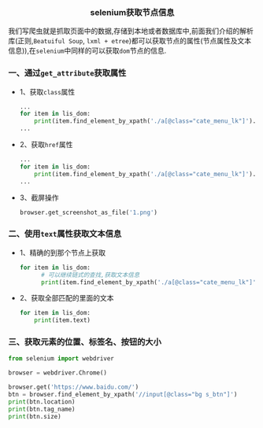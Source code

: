 ### <center>selenium获取节点信息</center>

我们写爬虫就是抓取页面中的数据,存储到本地或者数据库中,前面我们介绍的解析库(正则,`Beatuiful Soup`, `lxml + etree`)都可以获取节点的属性(节点属性及文本信息)),在`selenium`中同样的可以获取`dom`节点的信息.

### 一、通过`get_attribute`获取属性

* 1、获取`class`属性

  ```py
  ...
  for item in lis_dom:
      print(item.find_element_by_xpath('./a[@class="cate_menu_lk"]').get_attribute('class'))
  ...
  ```

* 2、获取`href`属性

  ```py
  ...
  for item in lis_dom:
      print(item.find_element_by_xpath('./a[@class="cate_menu_lk"]').get_attribute('href'))
  ...
  ```

* 3、截屏操作

  ```py
  browser.get_screenshot_as_file('1.png')
  ```

### 二、使用`text`属性获取文本信息

* 1、精确的到那个节点上获取

  ```py
  for item in lis_dom:
        # 可以继续链式的查找,获取文本信息
        print(item.find_element_by_xpath('./a[@class="cate_menu_lk"]').text)
  ```

* 2、获取全部匹配的里面的文本

  ```py
  for item in lis_dom:
      print(item.text)
  ```

### 三、获取元素的位置、标签名、按钮的大小

  ```py
  from selenium import webdriver

  browser = webdriver.Chrome()

  browser.get('https://www.baidu.com/')
  btn = browser.find_element_by_xpath('//input[@class="bg s_btn"]')
  print(btn.location)
  print(btn.tag_name)
  print(btn.size)
  ```

